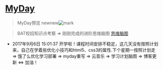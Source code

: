 # [MyDay](https://13189449986.github.io/MyDay/dist)

> MyDay预览
newnew![mark](http://orf1ycv0g.bkt.clouddn.com/blog/170915/kChlGCGcEl.gif)

> BAT校招知识点考察 => 刚刚完成的进阶思维脑图
[思维脑图](http://t.cn/RCcxmbE)

* 2017年9月6日 15:01:37 开学啦！课程时间安排不稳定，这几天没有按照计划来，自己在学着些优化小技巧和html5、css3的属性.下个星期一按照计划走
=> 饿了么优化学习部署 => myday重写 => 云音乐 => 学习计划脑图 => 博客更新 <=> 加油！
